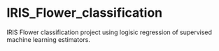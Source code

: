 # IRIS_Flower_classification
IRIS Flower classification project using logisic regression of supervised machine learning estimators.
